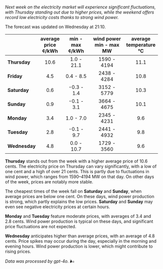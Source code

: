 *Next week on the electricity market will experience significant fluctuations, with Thursday standing out due to higher prices, while the weekend offers record low electricity costs thanks to strong wind power.*

The forecast was updated on Wednesday at 21:10.

|             | average<br>price<br>¢/kWh | min - max<br>¢/kWh | wind power<br>min - max<br>MW | average<br>temperature<br>°C |
|:-------------|:----------------:|:----------------:|:-------------:|:-------------:|
| **Thursday**  |       10.6       |      1.0 - 21.1  |  1590 - 4194  |     11.1      |
| **Friday**|       4.5        |      0.4 - 8.5   |  2438 - 4284  |     10.8      |
| **Saturday** |       0.6        |     -0.3 - 1.4   |  3152 - 5779  |     10.3      |
| **Sunday**|       0.9        |     -0.1 - 3.1   |  3664 - 4675  |     10.1      |
| **Monday**|       3.4        |      1.0 - 7.0   |  2345 - 4231  |     9.6       |
| **Tuesday**  |       2.8        |     -0.1 - 9.7   |  2441 - 4932  |     9.8       |
| **Wednesday**|     4.8        |      0.0 - 10.7  |  1729 - 3560  |     9.6       |

**Thursday** stands out from the week with a higher average price of 10.6 cents. The electricity price on Thursday can vary significantly, with a low of one cent and a high of over 21 cents. This is partly due to fluctuations in wind power, which ranges from 1590–4194 MW on that day. On other days of the week, prices are notably more stable.

The cheapest times of the week fall on **Saturday** and **Sunday**, when average prices are below one cent. On these days, wind power production is strong, which partly explains the low prices. **Saturday** and **Sunday** may even see negative electricity prices at certain hours.

**Monday** and **Tuesday** feature moderate prices, with averages of 3.4 and 2.8 cents. Wind power production is typical on these days, and significant price fluctuations are not expected.

**Wednesday** anticipates higher than average prices, with an average of 4.8 cents. Price spikes may occur during the day, especially in the morning and evening hours. Wind power production is lower, which might contribute to rising prices.

*Data was processed by gpt-4o.* 🌬️

